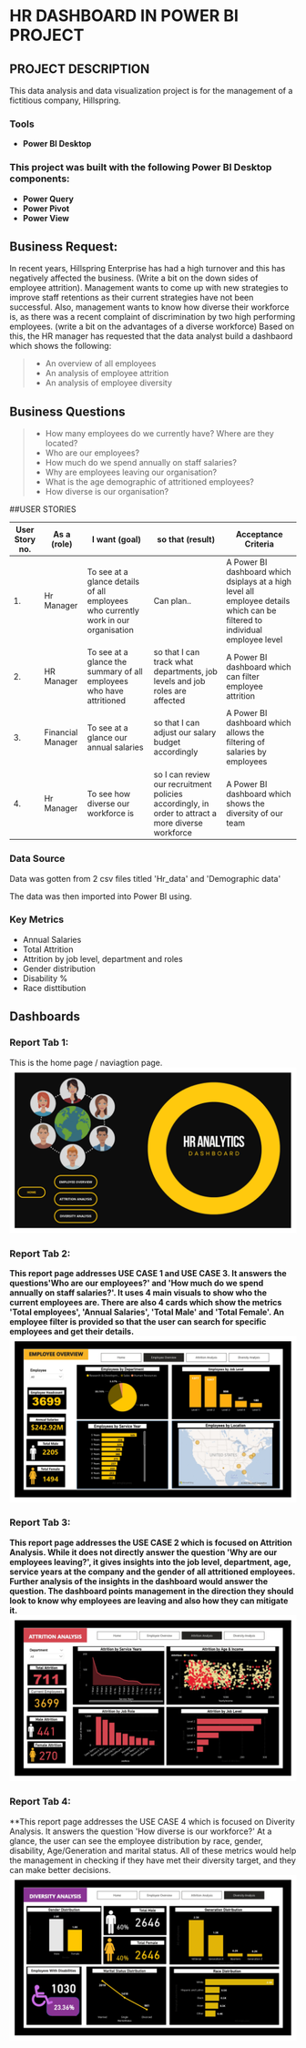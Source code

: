 # HR DASHBOARD IN POWER BI PROJECT

## PROJECT DESCRIPTION
This data analysis and data visualization project is for the management of a fictitious company, Hillspring.

### Tools
* **Power BI Desktop**

### This project was built with the following Power BI Desktop components:
* **Power Query**
* **Power Pivot**
* **Power View**


## Business Request:
In recent years, Hillspring Enterprise has had a high turnover and this has negatively affected the business. (Write a bit on the down sides of employee attrition). Management wants to come up with new strategies to improve staff retentions as their current strategies have not been successful. Also, management wants to know how diverse their workforce is, as there was a recent complaint of discrimination by two high performing employees. (write a bit on the advantages of a diverse workforce)
Based on this, the HR manager has requested that the data analyst build a dashbaord which shows the following:
>* An overview of all employees
>* An analysis of employee attrition
>* An analysis of employee diversity

## Business Questions
> * How many employees do we currently have? Where are they located?
> * Who are our employees?
> * How much do we spend annually on staff salaries?
> * Why are employees leaving our organisation?
> * What is the age demographic of attritioned employees?
> * How diverse is our organisation? 

##USER STORIES  

| User Story no. | As a (role) | I want (goal) | so that (result) | Acceptance Criteria |
|------| ------ | ---- | --- |--- |
| 1.  | Hr Manager | To see at a glance details of all employees who currently work in our organisation | Can plan.. | A Power BI dashboard which dsiplays at a high level all employee details which can be filtered to individual employee level |
| 2. | HR Manager | To see at a glance the summary of all employees who have attritioned | so that I can track what departments, job levels and job roles are affected | A Power BI dashboard which can filter employee attrition | 
| 3. | Financial Manager | To see at a glance our annual salaries | so that I can adjust our salary budget accordingly | A Power BI dashboard which allows the filtering of salaries by employees |
| 4. | Hr Manager | To see how diverse our workforce is | so I can review our recruitment policies accordingly, in order to attract a more diverse workforce | A Power BI dashboard which shows the diversity of our team | 

### Data Source
Data was gotten from 2 csv files titled 'Hr_data' and 'Demographic data'

The data was then imported into Power BI using. 

### Key Metrics
* Annual Salaries 
* Total Attrition
* Attrition by job level, department and roles
* Gender distribution
* Disability %
* Race disttibution 

## Dashboards
### Report Tab 1:
This is the home page / naviagtion page. 
![Dashboard](https://github.com/Jennie-Techie/HR-Data-visualization-with-Power-BI/blob/b350c72948ef401543889345e00317e1a1ae206a/HR%20Analytics%20Project_page-0001.jpg)

### Report Tab 2:
 
**This report page addresses USE CASE 1 and USE CASE 3. It answers the questions'Who are our employees?' and 'How much do we spend annually on staff salaries?'. 
It uses 4 main visuals to show who the current employees are. There are also 4 cards which show the metrics 'Total employees', 'Annual Salaries', 'Total Male' and 'Total Female'. An employee filter is provided so that the user can search for specific employees and get their details.** 
![Dashbaord](https://github.com/Jennie-Techie/HR-Data-visualization-with-Power-BI/blob/8d3c66bb0688f3d67314a9aca3a41f5a67b8a29c/HR%20Analytics%20Project_page-0002.jpg)

### Report Tab 3: 
**This report page addresses the USE CASE 2 which is focused on Attrition Analysis. While it does not directly answer the question 'Why are our employees leaving?', it gives insights into the job level, department, age, service years at the company and the gender of all attritioned employees. Further analysis of the insights in the dashboard would answer the question. The dashboard points management in the direction they should look to know why employees are leaving and also how they can mitigate it.**
![Dashboard](https://github.com/Jennie-Techie/HR-Data-visualization-with-Power-BI/blob/8d3c66bb0688f3d67314a9aca3a41f5a67b8a29c/HR%20Analytics%20Project_page-0003.jpg)

### Report Tab 4:
**This report page addresses the USE CASE 4 which is focused on Diverity Analysis. It answers the question 'How diverse is our workforce?' At a glance, the user can see the employee distribution by race, gender, disability, Age/Generation and marital status. All of these metrics would help the management in checking if they have met their diversity target, and they can make better decisions.
![Dashbaord](https://github.com/Jennie-Techie/HR-Data-visualization-with-Power-BI/blob/8d3c66bb0688f3d67314a9aca3a41f5a67b8a29c/HR%20Analytics%20Project_page-0004.jpg)
